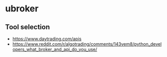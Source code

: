 # ubroker

## Tool selection

* https://www.daytrading.com/apis
* https://www.reddit.com/r/algotrading/comments/143vem8/python_developers_what_broker_and_api_do_you_use/
